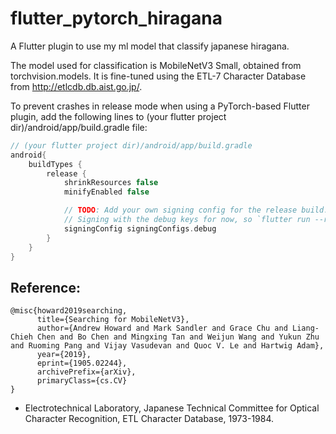 # flutter_pytorch_hiragana

A Flutter plugin to use my ml model that classify japanese hiragana.

The model used for classification is MobileNetV3 Small, obtained from torchvision.models. It is fine-tuned using the ETL-7 Character Database from http://etlcdb.db.aist.go.jp/.

To prevent crashes in release mode when using a PyTorch-based Flutter plugin, add the following lines to (your flutter project dir)/android/app/build.gradle file:

```gradle
// (your flutter project dir)/android/app/build.gradle
android{
    buildTypes {
        release {
            shrinkResources false
            minifyEnabled false

            // TODO: Add your own signing config for the release build.
            // Signing with the debug keys for now, so `flutter run --release` works.
            signingConfig signingConfigs.debug
        }
    }
}
```

## Reference:

```
@misc{howard2019searching,
      title={Searching for MobileNetV3},
      author={Andrew Howard and Mark Sandler and Grace Chu and Liang-Chieh Chen and Bo Chen and Mingxing Tan and Weijun Wang and Yukun Zhu and Ruoming Pang and Vijay Vasudevan and Quoc V. Le and Hartwig Adam},
      year={2019},
      eprint={1905.02244},
      archivePrefix={arXiv},
      primaryClass={cs.CV}
}
```

- Electrotechnical Laboratory, Japanese Technical Committee for Optical Character Recognition, ETL Character Database, 1973-1984.
